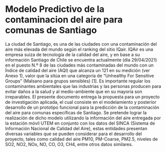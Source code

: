 # Modelo Predictivo de la contaminacion del aire para comunas de Santiago

La ciudad de Santiago, es una de las ciudades con una contaminación del aire más elevada del mundo según el ranking del sitio IQair. IQAir es una empresa suiza de tecnología de la calidad del aire, y en base a su información Santiago de Chile se encuentra actualmente (día 29/04/2021) en el puesto N.º 8 de las ciudades más contaminadas del mundo con un Índice de calidad del aire (AQI) que alcanza un 121 en su medición (ver Anexo 1), valor que la sitúa en una categoría de “Unhealthy For Sensitive Groups” (Malsano para grupos sensibles) [1]. Es importante regular los contaminantes ambientales que las industrias y las personas producen para evitar daños a la salud y al medio-ambiente que en su mayoría son irreparables. El presente documento entrega la propuesta para un proyecto de investigación aplicada, el cual consiste en el modelamiento y posterior desarrollo de un prototipo funcional para la predicción de la contaminación del aire para comunas específicas de Santiago. Se pretende lograr la realización de dicho modelo utilizando la información del aire entregada por la estación móvil UTEM en conjunto con los datos del SINCA (Sistema de Información Nacional de Calidad del Aire), estas entidades presentan diversas variables que se pueden considerar para el desarrollo del proyecto, tales como calidad del aire PM10, PM-Coarse, PM2.5, niveles de SO2, NO2, NOx, NO, CO, O3, CH4, entre otros datos similares.
